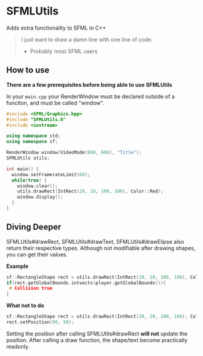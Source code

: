 # SFMLUtils
Adds extra functionality to SFML in C++

> I just want to draw a damn line with one line of code.
> - Probably most SFML users


## How to use
**There are a few prerequisites before being able to use SFMLUtils**

In your `main.cpp` your RenderWindow must be declared outside of a funciton, and must be called "window".
 ```cpp
 #include <SFML/Graphics.hpp>
 #include "SFMLUtils.h"
 #include <iostream>
 
 using namespace std;
 using namespace sf;
 
 RenderWindow window(VideoMode(800, 600), "Title");
 SFMLUtils utils;
 
 int main() {
   window.setFramerateLimit(60);
   while(true) {
     window.clear();
     utils.drawRect(IntRect(20, 20, 100, 100), Color::Red);
     window.display();
   }
 }
 ```
 
## Diving Deeper
 
SFMLUtils#drawRect, SFMLUtils#drawText, SFMLUtils#drawElipse also return their respective types.
Although not modifiable after drawing shapes, you can get their values.
 
**Example**
```cpp
sf::RectangleShape rect = utils.drawRect(IntRect(20, 20, 100, 100), Color::Red);
if(rect.getGlobalBounds.intsects(player.getGlobalBounds()){
 # Collision true
}
```

**What not to do**
```cpp
sf::RectangleShape rect = utils.drawRect(IntRect(20, 20, 100, 100), Color::Red);
rect.setPosition(90, 50);
```
Setting the position after calling SFMLUtils#drawRect **will not** update the position. After calling a draw function, the shape/text become practically readonly.
